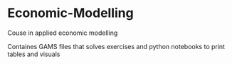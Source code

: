 # Economic-Modelling
Couse in applied economic modelling 

Containes GAMS files that solves exercises and python notebooks to print tables and visuals
